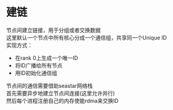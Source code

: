# 建链 
节点间建立链接，用于分组或者交换数据  
这里默认一个节点中所有核心分成一个通信组，共享同一个Unique ID  
实现方式：
- 在rank 0上生成一个唯一ID
- 将ID广播给所有节点
- 用ID初始化通信组


节点间的通信需要借助seastar网络栈  
首先需要异步地建立节点间连接(这里允许并行)  
然后每个进程注册自己的内存使能rdma来交换ID  